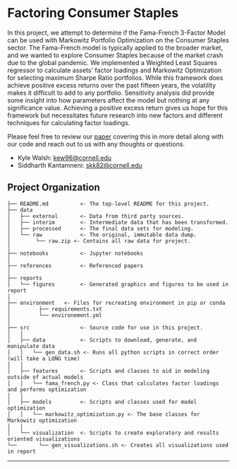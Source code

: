 Factoring Consumer Staples
==============================

In this project, we attempt to determine if the Fama-French 3-Factor Model can be used with Markowitz Portfolio
Optimization on the Consumer Staples sector. The Fama-French model is typically applied to the broader market, and we
wanted to explore Consumer Staples because of the market crash due to the global pandemic. We implemented a Weighted
Least Squares regressor to calculate assets' factor loadings and Markowitz Optimization for selecting maximum Sharpe
Ratio portfolios. While this framework does achieve positive excess returns over the past fifteen years, the volatility
makes it difficult to add to any portfolio. Sensitivity analysis did provide some insight into how parameters affect the
model but nothing at any significance value. Achieving a positive excess return gives us hope for this framework but
necessitates future research into new factors and different techniques for calculating factor loadings.

Please feel free to review our [paper](reports/Factoring_Consumer_Staples.pdf) covering this in more detail along 
with our code and reach out to us with any thoughts or questions.

- Kyle Walsh: [kew96@cornell.edu](mailto:kew96@cornell.edu?Subject=Factoring%20Consumer%20Staples%20Project)
- Siddharth Kantamneni: [skk82@cornell.edu](mailto:skk82@cornell.edu?Subject=Factoring%20Consumer%20Staples%20Project)

Project Organization
------------

    ├── README.md          <- The top-level README for this project.
    ├── data
    │   ├── external       <- Data from third party sources.
    │   ├── interim        <- Intermediate data that has been transformed.
    │   ├── processed      <- The final data sets for modeling.
    │   └── raw            <- The original, immutable data dump.
    │        └── raw.zip <- Contains all raw data for project.
    │
    ├── notebooks          <- Jupyter notebooks
    │
    ├── references         <- Referenced papers
    │
    ├── reports
    │   └── figures        <- Generated graphics and figures to be used in report
    │
    ├── environment   <- Files for recreating environment in pip or conda
    │         ├── requirements.txt
    │         └── environement.yml
    │
    ├── src                <- Source code for use in this project.
    │   │
    │   ├── data           <- Scripts to download, generate, and manipulate data
    │   │   └── gen_data.sh <- Runs all python scripts in correct order (will take a LONG time)
    │   │
    │   ├── features       <- Scripts and classes to aid in modeling outside of actual models
    │   │   └── fama_french.py <- Class that calculates factor loadings and performs optimization
    │   │
    │   ├── models         <- Scripts and classes used for model optimization
    │   │   └── markowitz_optimization.py <- The base classes for Markowitz optimization
    │   │
    │   └── visualization  <- Scripts to create exploratory and results oriented visualizations
    └──       └── gen_visualizations.sh <- Creates all visualizations used in report

--------

